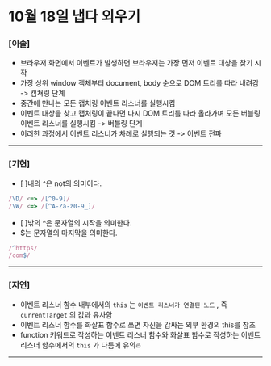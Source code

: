 # 10월 18일 냅다 외우기

### [이솔]

- 브라우저 화면에서 이벤트가 발생하면 브라우저는 가장 먼저 이벤트 대상을 찾기 시작
- 가장 상위 window 객체부터 document, body 순으로 DOM 트리를 따라 내려감 -> 캡쳐링 단계
- 중간에 만나는 모든 캡처링 이벤트 리스너를 실행시킴
- 이벤트 대상을 찾고 캡처링이 끝나면 다시 DOM 트리를 따라 올라가며 모든 버블링 이벤트 리스너를 실행시킴 -> 버블링 단계
- 이러한 과정에서 이벤트 리스너가 차례로 실행되는 것 -> 이벤트 전파
<hr>

### [기현]

- [ ]내의 ^은 not의 의미이다.

```jsx
/\D/ <=> /[^0-9]/
/\W/ <=> /[^A-Za-z0-9_]/
```

- [ ]밖의 ^은 문자열의 시작을 의미한다.
- $는 문자열의 마지막을 의미한다.

```jsx
/^https/
/com$/
```

<hr>

### [지연]

- 이벤트 리스너 함수 내부에서의 `this` 는 `이벤트 리스너가 연결된 노드` , 즉 `currentTarget` 의 값과 유사함
- 이벤트 리스너 함수를 화살표 함수로 쓰면 자신을 감싸는 외부 환경의 this를 참조
- function 키워드로 작성하는 이벤트 리스너 함수와 화살표 함수로 작성하는 이벤트 리스너 함수에서의 `this` 가 다름에 유의🔥
<hr>
